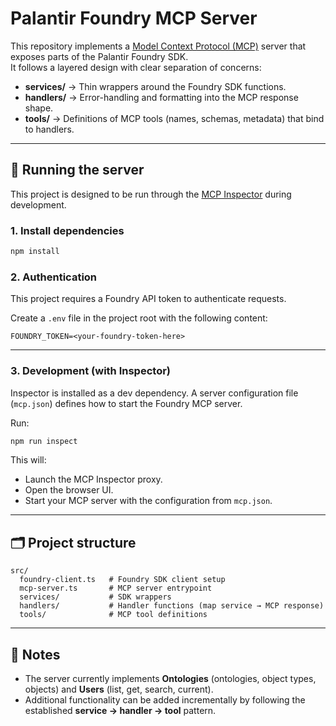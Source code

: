 # Palantir Foundry MCP Server

This repository implements a [Model Context Protocol
(MCP)](https://github.com/modelcontextprotocol) server that exposes
parts of the Palantir Foundry SDK.\
It follows a layered design with clear separation of concerns:

- **services/** → Thin wrappers around the Foundry SDK functions.
- **handlers/** → Error-handling and formatting into the MCP response
  shape.
- **tools/** → Definitions of MCP tools (names, schemas, metadata)
  that bind to handlers.

---

## 🚀 Running the server

This project is designed to be run through the [MCP
Inspector](https://github.com/modelcontextprotocol/inspector) during
development.

### 1. Install dependencies

```bash
npm install
```

### 2. Authentication

This project requires a Foundry API token to authenticate requests.

Create a `.env` file in the project root with the following content:

```env
FOUNDRY_TOKEN=<your-foundry-token-here>
```

---

### 3. Development (with Inspector)

Inspector is installed as a dev dependency. A server configuration file
(`mcp.json`) defines how to start the Foundry MCP server.

Run:

```bash
npm run inspect
```

This will:

- Launch the MCP Inspector proxy.
- Open the browser UI.
- Start your MCP server with the configuration from `mcp.json`.

---

## 🗂 Project structure

    src/
      foundry-client.ts   # Foundry SDK client setup
      mcp-server.ts       # MCP server entrypoint
      services/           # SDK wrappers
      handlers/           # Handler functions (map service → MCP response)
      tools/              # MCP tool definitions

---

## 📝 Notes

- The server currently implements **Ontologies** (ontologies, object
  types, objects) and **Users** (list, get, search, current).
- Additional functionality can be added incrementally by following the
  established **service → handler → tool** pattern.
